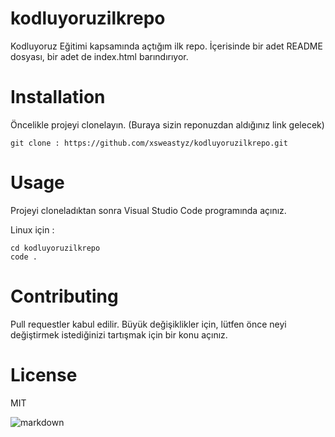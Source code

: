 # kodluyoruzilkrepo
Kodluyoruz Eğitimi kapsamında açtığım ilk repo. İçerisinde bir adet README dosyası, bir adet de index.html barındırıyor.

# Installation
Öncelikle projeyi clonelayın. (Buraya sizin reponuzdan aldığınız link gelecek)

```
git clone : https://github.com/xsweastyz/kodluyoruzilkrepo.git
```

# Usage
Projeyi cloneladıktan sonra Visual Studio Code programında açınız.

Linux için :
```
cd kodluyoruzilkrepo
code .
```

# Contributing

Pull requestler kabul edilir. Büyük değişiklikler için, lütfen önce neyi değiştirmek istediğinizi tartışmak için bir konu açınız.

# License
MIT

![markdown](https://user-images.githubusercontent.com/123749258/215840129-ce98e0bb-275b-44df-b763-d2b27ff79dfa.png)
